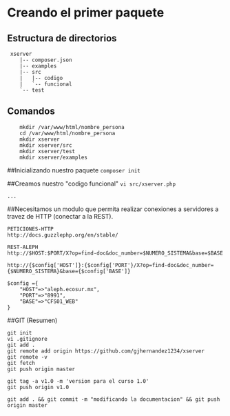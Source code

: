 # Creando el primer paquete

## Estructura de directorios

``` 
 xserver
    |-- composer.json
    |-- examples
    |-- src
    |   |-- codigo
    |   `-- funcional
    `-- test
```

## Comandos

```
    mkdir /var/www/html/nombre_persona
    cd /var/www/html/nombre_persona
    mkdir xserver
    mkdir xserver/src
    mkdir xserver/test
    mkdir xserver/examples
```
    
##Inicializando nuestro paquete
    `composer init`
    
##Creamos nuestro "codigo funcional"
    `vi src/xserver.php`
    
    ...
    
##Necesitamos un modulo que permita realizar conexiones a servidores a travez de HTTP (conectar a la REST). 

    PETICIONES-HTTP
    http://docs.guzzlephp.org/en/stable/

    REST-ALEPH
    http://$HOST:$PORT/X?op=find-doc&doc_number=$NUMERO_SISTEMA&base=$BASE
    
    http://{$config['HOST']}:{$config['PORT'}/X?op=find-doc&doc_number={$NUMERO_SISTEMA}&base={$config['BASE']}
    
    $config ={
        "HOST"=>"aleph.ecosur.mx",
        "PORT"=>"8991",
        "BASE"=>"CFS01_WEB"
    }


##GIT (Resumen)

    git init
    vi .gitignore
    git add .
    git remote add origin https://github.com/gjhernandez1234/xserver
    git remote -v
    git fetch
    git push origin master

    git tag -a v1.0 -m 'version para el curso 1.0'
    git push origin v1.0

    git add . && git commit -m "modificando la documentacion" && git push origin master
    
    